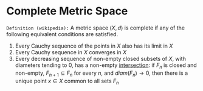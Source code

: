 # Complete Metric Space

`Definition (wikipedia):` A metric space $(X, d)$ is complete if any of the following equivalent conditions are satisfied.
1. Every Cauchy sequence of the points in $X$ also has its limit in $X$
2. Every Cauchy sequence in $X$ converges in $X$ 
3. Every decreasing sequence of non-empty closed subsets of $X$, with diameters tending to $0$, has a non-empty [intersection](https://en.wikipedia.org/wiki/Intersection_(set_theory)): if $F_n$ is closed and non-empty, $F_{n+1} \subseteq F_n$ for every $n$, and $diam(F_n) \rightarrow 0$, then there is a unique point $x \in X$ common to all sets $F_n$
